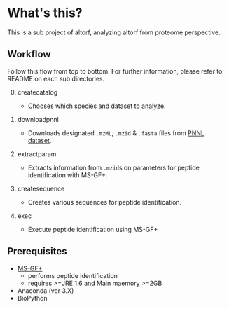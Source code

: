 # What's this?
This is a sub project of altorf, analyzing altorf from proteome perspective.

## Workflow
Follow this flow from top to bottom. For further information, please refer to README on each sub directories.

0. createcatalog
    * Chooses which species and dataset to analyze.

0. downloadpnnl
    * Downloads designated `.mzML`, `.mzid` & `.fasta` files from [PNNL dataset](https://www.nature.com/articles/sdata201541?WT.mc_id=TWT_NJapan_SciData_1508).

0. extractparam
    * Extracts information from `.mzid`s on parameters for peptide identification with MS-GF+.

0. createsequence
    * Creates various sequences for peptide identification.

0. exec
    * Execute peptide identification using MS-GF+

## Prerequisites
* [MS-GF+](https://omics.pnl.gov/software/ms-gf)
    * performs peptide identification
    * requires >=JRE 1.6 and Main maemory >=2GB
* Anaconda (ver 3.X)
* BioPython
